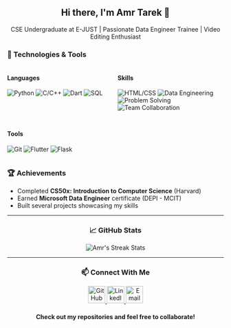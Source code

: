 <div align="center">
  <h2>Hi there, I'm Amr Tarek 👋</h2>
  <p>CSE Undergraduate at E-JUST | Passionate Data Engineer Trainee | Video Editing Enthusiast</p>
</div>

### 🔧 Technologies & Tools
<div style="display: flex; flex-wrap: wrap; gap: 10px;">
  <div style="flex: 1; min-width: 200px;">
    <h4>Languages</h4>
    <p>
      <img src="https://img.shields.io/badge/-Python-3776AB?logo=python&logoColor=white" alt="Python">
      <img src="https://img.shields.io/badge/-C%2FC++-00599C?logo=c%2B%2B&logoColor=white" alt="C/C++">
      <img src="https://img.shields.io/badge/-Dart-0175C2?logo=dart&logoColor=white" alt="Dart">
      <img src="https://img.shields.io/badge/-SQL-4479A1?logo=postgresql&logoColor=white" alt="SQL">
    </p>
  </div>
  <div style="flex: 1; min-width: 200px;">
    <h4>Skills</h4>
    <p>
      <img src="https://img.shields.io/badge/-HTML%2FCSS-E34F26?logo=html5&logoColor=white" alt="HTML/CSS">
      <img src="https://img.shields.io/badge/-Data%20Engineering-FF6F00" alt="Data Engineering">
      <img src="https://img.shields.io/badge/-Problem%20Solving-4CAF50" alt="Problem Solving">
      <img src="https://img.shields.io/badge/-Team%20Collaboration-2196F3" alt="Team Collaboration">
    </p>
  </div>
  <div style="flex: 1; min-width: 200px;">
    <h4>Tools</h4>
    <p>
      <img src="https://img.shields.io/badge/-Git-F05032?logo=git&logoColor=white" alt="Git">
      <img src="https://img.shields.io/badge/-Flutter-02569B?logo=flutter&logoColor=white" alt="Flutter">
      <img src="https://img.shields.io/badge/-Flask-000000?logo=flask&logoColor=white" alt="Flask">
    </p>
  </div>
</div>

### 🏆 Achievements
- Completed <b>CS50x: Introduction to Computer Science</b> (Harvard)
- Earned <b>Microsoft Data Engineer</b> certificate (DEPI - MCIT)
- Built several projects showcasing my skills
<hr>
<div align="center">
  <h3>📈 GitHub Stats</h3>
  <img src="https://github-readme-streak-stats.herokuapp.com/?user=Amrr-Tarek&theme=dark" alt="Amr's Streak Stats">
</div>
<hr>
<div align="center"">
<h3> 📫 Connect With Me </h3>
  <a href="https://github.com/Amrr-Tarek" target="_blank" title="GitHub">
    <img src="https://skillicons.dev/icons?i=github" alt="GitHub" height="40" width="40">
  </a>
  <a href="https://www.linkedin.com/in/amrtarek0" target="_blank" title="LinkedIn">
    <img src="https://upload.wikimedia.org/wikipedia/commons/thumb/f/f8/LinkedIn_icon_circle.svg/108px-LinkedIn_icon_circle.svg.png" alt="LinkedIn" height="40" width="40">
  </a>
  <a href="mailto:amr.trk123@gmail.com" target="_blank" title="Email">
    <img src="https://upload.wikimedia.org/wikipedia/commons/7/7e/Gmail_icon_%282020%29.svg" alt="Email" height="40" width="40">
  </a>
</div>

<div align="center">
  <h4>Check out my repositories and feel free to collaborate!</h4>
</div>
